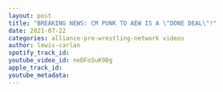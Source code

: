 ```yaml
---
layout: post
title: "BREAKING NEWS: CM PUNK TO AEW IS A \"DONE DEAL\"!"
date: 2021-07-22
categories: alliance-pro-wrestling-network videos
author: lewis-carlan
spotify_track_id: 
youtube_video_id: neDFoSuK9Bg
apple_track_id: 
youtube_metadata: 
---
```

